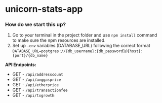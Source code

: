 # unicorn-stats-app

### How do we start this up?
1. Go to your terminal in the project folder and use `npm install` command to make sure the npm resources are installed.
2. Set up `.env` variables (DATABASE_URL) following the correct format `DATABASE_URL=postgres://{db_username}:{db_password}@{host}:{port}/{db_name}`

**API Endpoints:**
- GET - `/api/addresscount`
- GET - `/api/avggasprice`
- GET - `/api/etherprice`
- GET - `/api/transactionfee`
- GET - `/api/txgrowth`
